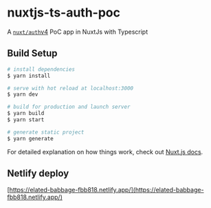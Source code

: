 # nuxtjs-ts-auth-poc

A [`nuxt/auth`v4](https://github.com/nuxt-community/auth-module/tree/master/docs) PoC app in NuxtJs with Typescript 

## Build Setup

```bash
# install dependencies
$ yarn install

# serve with hot reload at localhost:3000
$ yarn dev

# build for production and launch server
$ yarn build
$ yarn start

# generate static project
$ yarn generate
```

For detailed explanation on how things work, check out [Nuxt.js docs](https://nuxtjs.org).

## Netlify deploy

[https://elated-babbage-fbb818.netlify.app/](https://elated-babbage-fbb818.netlify.app/)
